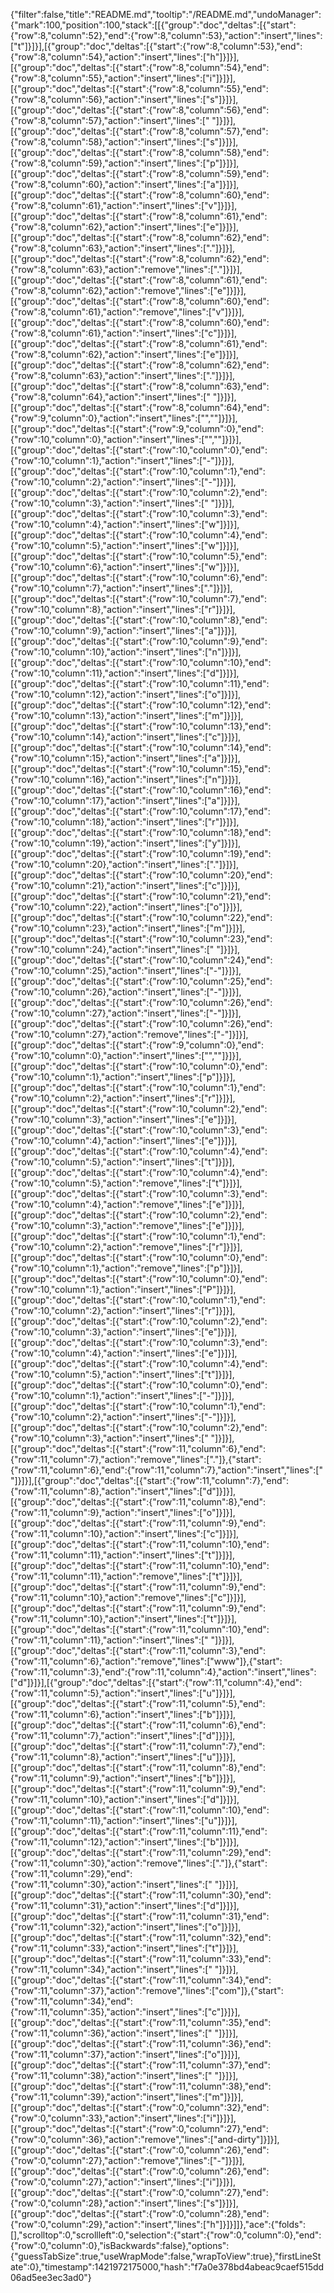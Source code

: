 {"filter":false,"title":"README.md","tooltip":"/README.md","undoManager":{"mark":100,"position":100,"stack":[[{"group":"doc","deltas":[{"start":{"row":8,"column":52},"end":{"row":8,"column":53},"action":"insert","lines":["t"]}]}],[{"group":"doc","deltas":[{"start":{"row":8,"column":53},"end":{"row":8,"column":54},"action":"insert","lines":["h"]}]}],[{"group":"doc","deltas":[{"start":{"row":8,"column":54},"end":{"row":8,"column":55},"action":"insert","lines":["i"]}]}],[{"group":"doc","deltas":[{"start":{"row":8,"column":55},"end":{"row":8,"column":56},"action":"insert","lines":["s"]}]}],[{"group":"doc","deltas":[{"start":{"row":8,"column":56},"end":{"row":8,"column":57},"action":"insert","lines":[" "]}]}],[{"group":"doc","deltas":[{"start":{"row":8,"column":57},"end":{"row":8,"column":58},"action":"insert","lines":["s"]}]}],[{"group":"doc","deltas":[{"start":{"row":8,"column":58},"end":{"row":8,"column":59},"action":"insert","lines":["p"]}]}],[{"group":"doc","deltas":[{"start":{"row":8,"column":59},"end":{"row":8,"column":60},"action":"insert","lines":["a"]}]}],[{"group":"doc","deltas":[{"start":{"row":8,"column":60},"end":{"row":8,"column":61},"action":"insert","lines":["v"]}]}],[{"group":"doc","deltas":[{"start":{"row":8,"column":61},"end":{"row":8,"column":62},"action":"insert","lines":["e"]}]}],[{"group":"doc","deltas":[{"start":{"row":8,"column":62},"end":{"row":8,"column":63},"action":"insert","lines":["."]}]}],[{"group":"doc","deltas":[{"start":{"row":8,"column":62},"end":{"row":8,"column":63},"action":"remove","lines":["."]}]}],[{"group":"doc","deltas":[{"start":{"row":8,"column":61},"end":{"row":8,"column":62},"action":"remove","lines":["e"]}]}],[{"group":"doc","deltas":[{"start":{"row":8,"column":60},"end":{"row":8,"column":61},"action":"remove","lines":["v"]}]}],[{"group":"doc","deltas":[{"start":{"row":8,"column":60},"end":{"row":8,"column":61},"action":"insert","lines":["c"]}]}],[{"group":"doc","deltas":[{"start":{"row":8,"column":61},"end":{"row":8,"column":62},"action":"insert","lines":["e"]}]}],[{"group":"doc","deltas":[{"start":{"row":8,"column":62},"end":{"row":8,"column":63},"action":"insert","lines":["."]}]}],[{"group":"doc","deltas":[{"start":{"row":8,"column":63},"end":{"row":8,"column":64},"action":"insert","lines":[" "]}]}],[{"group":"doc","deltas":[{"start":{"row":8,"column":64},"end":{"row":9,"column":0},"action":"insert","lines":["",""]}]}],[{"group":"doc","deltas":[{"start":{"row":9,"column":0},"end":{"row":10,"column":0},"action":"insert","lines":["",""]}]}],[{"group":"doc","deltas":[{"start":{"row":10,"column":0},"end":{"row":10,"column":1},"action":"insert","lines":["-"]}]}],[{"group":"doc","deltas":[{"start":{"row":10,"column":1},"end":{"row":10,"column":2},"action":"insert","lines":["-"]}]}],[{"group":"doc","deltas":[{"start":{"row":10,"column":2},"end":{"row":10,"column":3},"action":"insert","lines":[" "]}]}],[{"group":"doc","deltas":[{"start":{"row":10,"column":3},"end":{"row":10,"column":4},"action":"insert","lines":["w"]}]}],[{"group":"doc","deltas":[{"start":{"row":10,"column":4},"end":{"row":10,"column":5},"action":"insert","lines":["w"]}]}],[{"group":"doc","deltas":[{"start":{"row":10,"column":5},"end":{"row":10,"column":6},"action":"insert","lines":["w"]}]}],[{"group":"doc","deltas":[{"start":{"row":10,"column":6},"end":{"row":10,"column":7},"action":"insert","lines":["."]}]}],[{"group":"doc","deltas":[{"start":{"row":10,"column":7},"end":{"row":10,"column":8},"action":"insert","lines":["r"]}]}],[{"group":"doc","deltas":[{"start":{"row":10,"column":8},"end":{"row":10,"column":9},"action":"insert","lines":["a"]}]}],[{"group":"doc","deltas":[{"start":{"row":10,"column":9},"end":{"row":10,"column":10},"action":"insert","lines":["n"]}]}],[{"group":"doc","deltas":[{"start":{"row":10,"column":10},"end":{"row":10,"column":11},"action":"insert","lines":["d"]}]}],[{"group":"doc","deltas":[{"start":{"row":10,"column":11},"end":{"row":10,"column":12},"action":"insert","lines":["o"]}]}],[{"group":"doc","deltas":[{"start":{"row":10,"column":12},"end":{"row":10,"column":13},"action":"insert","lines":["m"]}]}],[{"group":"doc","deltas":[{"start":{"row":10,"column":13},"end":{"row":10,"column":14},"action":"insert","lines":["c"]}]}],[{"group":"doc","deltas":[{"start":{"row":10,"column":14},"end":{"row":10,"column":15},"action":"insert","lines":["a"]}]}],[{"group":"doc","deltas":[{"start":{"row":10,"column":15},"end":{"row":10,"column":16},"action":"insert","lines":["n"]}]}],[{"group":"doc","deltas":[{"start":{"row":10,"column":16},"end":{"row":10,"column":17},"action":"insert","lines":["a"]}]}],[{"group":"doc","deltas":[{"start":{"row":10,"column":17},"end":{"row":10,"column":18},"action":"insert","lines":["r"]}]}],[{"group":"doc","deltas":[{"start":{"row":10,"column":18},"end":{"row":10,"column":19},"action":"insert","lines":["y"]}]}],[{"group":"doc","deltas":[{"start":{"row":10,"column":19},"end":{"row":10,"column":20},"action":"insert","lines":["."]}]}],[{"group":"doc","deltas":[{"start":{"row":10,"column":20},"end":{"row":10,"column":21},"action":"insert","lines":["c"]}]}],[{"group":"doc","deltas":[{"start":{"row":10,"column":21},"end":{"row":10,"column":22},"action":"insert","lines":["o"]}]}],[{"group":"doc","deltas":[{"start":{"row":10,"column":22},"end":{"row":10,"column":23},"action":"insert","lines":["m"]}]}],[{"group":"doc","deltas":[{"start":{"row":10,"column":23},"end":{"row":10,"column":24},"action":"insert","lines":[" "]}]}],[{"group":"doc","deltas":[{"start":{"row":10,"column":24},"end":{"row":10,"column":25},"action":"insert","lines":["-"]}]}],[{"group":"doc","deltas":[{"start":{"row":10,"column":25},"end":{"row":10,"column":26},"action":"insert","lines":["-"]}]}],[{"group":"doc","deltas":[{"start":{"row":10,"column":26},"end":{"row":10,"column":27},"action":"insert","lines":["-"]}]}],[{"group":"doc","deltas":[{"start":{"row":10,"column":26},"end":{"row":10,"column":27},"action":"remove","lines":["-"]}]}],[{"group":"doc","deltas":[{"start":{"row":9,"column":0},"end":{"row":10,"column":0},"action":"insert","lines":["",""]}]}],[{"group":"doc","deltas":[{"start":{"row":10,"column":0},"end":{"row":10,"column":1},"action":"insert","lines":["p"]}]}],[{"group":"doc","deltas":[{"start":{"row":10,"column":1},"end":{"row":10,"column":2},"action":"insert","lines":["r"]}]}],[{"group":"doc","deltas":[{"start":{"row":10,"column":2},"end":{"row":10,"column":3},"action":"insert","lines":["e"]}]}],[{"group":"doc","deltas":[{"start":{"row":10,"column":3},"end":{"row":10,"column":4},"action":"insert","lines":["e"]}]}],[{"group":"doc","deltas":[{"start":{"row":10,"column":4},"end":{"row":10,"column":5},"action":"insert","lines":["t"]}]}],[{"group":"doc","deltas":[{"start":{"row":10,"column":4},"end":{"row":10,"column":5},"action":"remove","lines":["t"]}]}],[{"group":"doc","deltas":[{"start":{"row":10,"column":3},"end":{"row":10,"column":4},"action":"remove","lines":["e"]}]}],[{"group":"doc","deltas":[{"start":{"row":10,"column":2},"end":{"row":10,"column":3},"action":"remove","lines":["e"]}]}],[{"group":"doc","deltas":[{"start":{"row":10,"column":1},"end":{"row":10,"column":2},"action":"remove","lines":["r"]}]}],[{"group":"doc","deltas":[{"start":{"row":10,"column":0},"end":{"row":10,"column":1},"action":"remove","lines":["p"]}]}],[{"group":"doc","deltas":[{"start":{"row":10,"column":0},"end":{"row":10,"column":1},"action":"insert","lines":["P"]}]}],[{"group":"doc","deltas":[{"start":{"row":10,"column":1},"end":{"row":10,"column":2},"action":"insert","lines":["r"]}]}],[{"group":"doc","deltas":[{"start":{"row":10,"column":2},"end":{"row":10,"column":3},"action":"insert","lines":["e"]}]}],[{"group":"doc","deltas":[{"start":{"row":10,"column":3},"end":{"row":10,"column":4},"action":"insert","lines":["e"]}]}],[{"group":"doc","deltas":[{"start":{"row":10,"column":4},"end":{"row":10,"column":5},"action":"insert","lines":["t"]}]}],[{"group":"doc","deltas":[{"start":{"row":10,"column":0},"end":{"row":10,"column":1},"action":"insert","lines":["-"]}]}],[{"group":"doc","deltas":[{"start":{"row":10,"column":1},"end":{"row":10,"column":2},"action":"insert","lines":["-"]}]}],[{"group":"doc","deltas":[{"start":{"row":10,"column":2},"end":{"row":10,"column":3},"action":"insert","lines":[" "]}]}],[{"group":"doc","deltas":[{"start":{"row":11,"column":6},"end":{"row":11,"column":7},"action":"remove","lines":["."]},{"start":{"row":11,"column":6},"end":{"row":11,"column":7},"action":"insert","lines":[" "]}]}],[{"group":"doc","deltas":[{"start":{"row":11,"column":7},"end":{"row":11,"column":8},"action":"insert","lines":["d"]}]}],[{"group":"doc","deltas":[{"start":{"row":11,"column":8},"end":{"row":11,"column":9},"action":"insert","lines":["o"]}]}],[{"group":"doc","deltas":[{"start":{"row":11,"column":9},"end":{"row":11,"column":10},"action":"insert","lines":["c"]}]}],[{"group":"doc","deltas":[{"start":{"row":11,"column":10},"end":{"row":11,"column":11},"action":"insert","lines":["t"]}]}],[{"group":"doc","deltas":[{"start":{"row":11,"column":10},"end":{"row":11,"column":11},"action":"remove","lines":["t"]}]}],[{"group":"doc","deltas":[{"start":{"row":11,"column":9},"end":{"row":11,"column":10},"action":"remove","lines":["c"]}]}],[{"group":"doc","deltas":[{"start":{"row":11,"column":9},"end":{"row":11,"column":10},"action":"insert","lines":["t"]}]}],[{"group":"doc","deltas":[{"start":{"row":11,"column":10},"end":{"row":11,"column":11},"action":"insert","lines":[" "]}]}],[{"group":"doc","deltas":[{"start":{"row":11,"column":3},"end":{"row":11,"column":6},"action":"remove","lines":["www"]},{"start":{"row":11,"column":3},"end":{"row":11,"column":4},"action":"insert","lines":["d"]}]}],[{"group":"doc","deltas":[{"start":{"row":11,"column":4},"end":{"row":11,"column":5},"action":"insert","lines":["u"]}]}],[{"group":"doc","deltas":[{"start":{"row":11,"column":5},"end":{"row":11,"column":6},"action":"insert","lines":["b"]}]}],[{"group":"doc","deltas":[{"start":{"row":11,"column":6},"end":{"row":11,"column":7},"action":"insert","lines":["d"]}]}],[{"group":"doc","deltas":[{"start":{"row":11,"column":7},"end":{"row":11,"column":8},"action":"insert","lines":["u"]}]}],[{"group":"doc","deltas":[{"start":{"row":11,"column":8},"end":{"row":11,"column":9},"action":"insert","lines":["b"]}]}],[{"group":"doc","deltas":[{"start":{"row":11,"column":9},"end":{"row":11,"column":10},"action":"insert","lines":["d"]}]}],[{"group":"doc","deltas":[{"start":{"row":11,"column":10},"end":{"row":11,"column":11},"action":"insert","lines":["u"]}]}],[{"group":"doc","deltas":[{"start":{"row":11,"column":11},"end":{"row":11,"column":12},"action":"insert","lines":["b"]}]}],[{"group":"doc","deltas":[{"start":{"row":11,"column":29},"end":{"row":11,"column":30},"action":"remove","lines":["."]},{"start":{"row":11,"column":29},"end":{"row":11,"column":30},"action":"insert","lines":[" "]}]}],[{"group":"doc","deltas":[{"start":{"row":11,"column":30},"end":{"row":11,"column":31},"action":"insert","lines":["d"]}]}],[{"group":"doc","deltas":[{"start":{"row":11,"column":31},"end":{"row":11,"column":32},"action":"insert","lines":["o"]}]}],[{"group":"doc","deltas":[{"start":{"row":11,"column":32},"end":{"row":11,"column":33},"action":"insert","lines":["t"]}]}],[{"group":"doc","deltas":[{"start":{"row":11,"column":33},"end":{"row":11,"column":34},"action":"insert","lines":[" "]}]}],[{"group":"doc","deltas":[{"start":{"row":11,"column":34},"end":{"row":11,"column":37},"action":"remove","lines":["com"]},{"start":{"row":11,"column":34},"end":{"row":11,"column":35},"action":"insert","lines":["c"]}]}],[{"group":"doc","deltas":[{"start":{"row":11,"column":35},"end":{"row":11,"column":36},"action":"insert","lines":[" "]}]}],[{"group":"doc","deltas":[{"start":{"row":11,"column":36},"end":{"row":11,"column":37},"action":"insert","lines":["o"]}]}],[{"group":"doc","deltas":[{"start":{"row":11,"column":37},"end":{"row":11,"column":38},"action":"insert","lines":[" "]}]}],[{"group":"doc","deltas":[{"start":{"row":11,"column":38},"end":{"row":11,"column":39},"action":"insert","lines":["m"]}]}],[{"group":"doc","deltas":[{"start":{"row":0,"column":32},"end":{"row":0,"column":33},"action":"insert","lines":["i"]}]}],[{"group":"doc","deltas":[{"start":{"row":0,"column":27},"end":{"row":0,"column":36},"action":"remove","lines":["and-dirty"]}]}],[{"group":"doc","deltas":[{"start":{"row":0,"column":26},"end":{"row":0,"column":27},"action":"remove","lines":["-"]}]}],[{"group":"doc","deltas":[{"start":{"row":0,"column":26},"end":{"row":0,"column":27},"action":"insert","lines":["i"]}]}],[{"group":"doc","deltas":[{"start":{"row":0,"column":27},"end":{"row":0,"column":28},"action":"insert","lines":["s"]}]}],[{"group":"doc","deltas":[{"start":{"row":0,"column":28},"end":{"row":0,"column":29},"action":"insert","lines":["h"]}]}]]},"ace":{"folds":[],"scrolltop":0,"scrollleft":0,"selection":{"start":{"row":0,"column":0},"end":{"row":0,"column":0},"isBackwards":false},"options":{"guessTabSize":true,"useWrapMode":false,"wrapToView":true},"firstLineState":0},"timestamp":1421972175000,"hash":"f7a0e378bd4abeac9caef515dd06ad5ee3ec3ad0"}